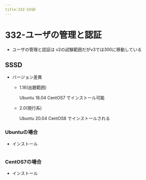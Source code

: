 ```yaml
---
title:332-SSSD
---
```

# 332-ユーザの管理と認証

- ユーザの管理と認証は v2の試験範囲だがv3では300に移動している

## SSSD

- バージョン差異
  - 1.16(出題範囲)
    
    Ubuntu 18.04 CentOS7 でインストール可能
  - 2.0(現行系)
    
    Ubuntu 20.04 CentOS8 でインストールされる

    


### Ubuntuの場合

- インストール
  ```
  
  ```

### CentOS7の場合

- インストール
  ```

  ```
